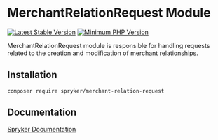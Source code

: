 # MerchantRelationRequest Module
[![Latest Stable Version](https://poser.pugx.org/spryker/merchant-relation-request/v/stable.svg)](https://packagist.org/packages/spryker/merchant-relation-request)
[![Minimum PHP Version](https://img.shields.io/badge/php-%3E%3D%208.1-8892BF.svg)](https://php.net/)

MerchantRelationRequest module is responsible for handling requests related to the creation and modification of merchant relationships.

## Installation

```
composer require spryker/merchant-relation-request
```

## Documentation

[Spryker Documentation](https://docs.spryker.com)
